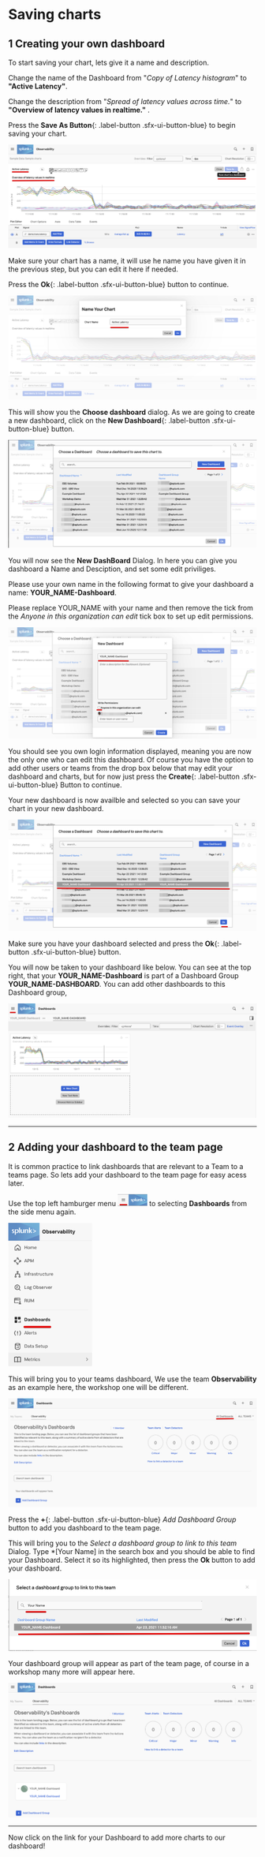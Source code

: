 # Saving charts

## 1 Creating your own dashboard

To start saving your chart, lets give it a name and description.

Change the name of the Dashboard from "*Copy of Latency histogram*" to **"Active Latency"**.

Change the description from "*Spread of latency values across time.*" to **"Overview of latency values in realtime."** .

Press the **Save As Button**{: .label-button .sfx-ui-button-blue} to begin saving your chart.

![Save Chart 1](../images/dashboards/M-Save-1.png)

Make sure your chart has a name, it will use he name you have given it in the previous step, but you can edit it here if needed.

Press the **Ok**{: .label-button .sfx-ui-button-blue} button to continue.

![Save Chart 2](../images/dashboards/M-Save-2.png)

This will show you the **Choose dashboard** dialog. As we are going to create a new dashboard, click on the **New Dashboard**{: .label-button .sfx-ui-button-blue} button.

![Save Chart 3](../images/dashboards/M-Save-3.png)

You will now see the **New DashBoard** Dialog. In here you can give you dashboard a Name and Desciption, and set some edit priviliges.

Please use your own name in the following format to give your dashboard a name: **YOUR_NAME-Dashboard**. 

Please replace YOUR_NAME with your name and then remove the tick from the *Anyone in this organization can edit* tick box to set up edit permissions.

![Save Chart 4](../images/dashboards/M-Save-4.png)

You should see you own login information displayed, meaning you are now the only one who can edit this dashboard. Of course you have the option to add other users or teams from the drop box below that may edit your dashboard and charts, but for now just press the **Create**{: .label-button .sfx-ui-button-blue} Button to continue.

Your new dashboard is now availble and selected so you can save your chart in your new dashboard.

![Save Chart 5](../images/dashboards/M-Save-5.png)

Make sure you have your dashboard selected and press the **Ok**{: .label-button .sfx-ui-button-blue} button.

You will now be taken to your dashboard like below. You can see at the top right, that your  **YOUR_NAME-Dashboard** is part of a Dashboard Group **YOUR_NAME-DASHBOARD**. You can add other dashboards to this Dashboard group, 

![Save Chart 6](../images/dashboards/M-Save-6.png)

---

## 2 Adding your dashboard to the team page

It is common practice to link dashboards that are relevant to a Team to a teams page. So lets add your dashboard to the team page for easy acess later.

Use the top left hamburger menu  ![Hamburger-menu](../images/dashboards/Hamburgermenu.png) to selecting **Dashboards** from the side menu again. 

![Team Dashboard0](../images/dashboards/M-Dashboards-0.png)

This will bring you to your teams dashboard, We use the team **Observability** as an example here, the workshop one will be different.  

![Team Dashboard1](../images/dashboards/M-Dashboards-1.png)

Press the **+**{: .label-button .sfx-ui-button-blue} *Add Dashboard Group* button to add you dashboard to the team page.

This will bring you to the *Select a dashboard group to link to this team* Dialog.
Type *[Your Name] in the search box and you should be able to find  your Dashboard. Select it so its highlighted, then press the **Ok** button to add your dashboard.

![Save Chart 7](../images/dashboards/M-Save-7.png)

Your dashboard group will appear as part of the team page, of course in a workshop many more will appear here.

![Save Chart 8](../images/dashboards/M-Save-8.png)

---

Now click on the link for your Dashboard to add more charts to our dashboard!
